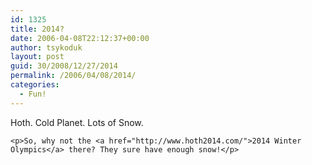 ```yaml
---
id: 1325
title: 2014?
date: 2006-04-08T22:12:37+00:00
author: tsykoduk
layout: post
guid: 30/2008/12/27/2014
permalink: /2006/04/08/2014/
categories:
  - Fun!
---
```

<p>Hoth. Cold Planet. Lots of Snow.</p>


	<p>So, why not the <a href="http://www.hoth2014.com/">2014 Winter Olympics</a> there? They sure have enough snow!</p>